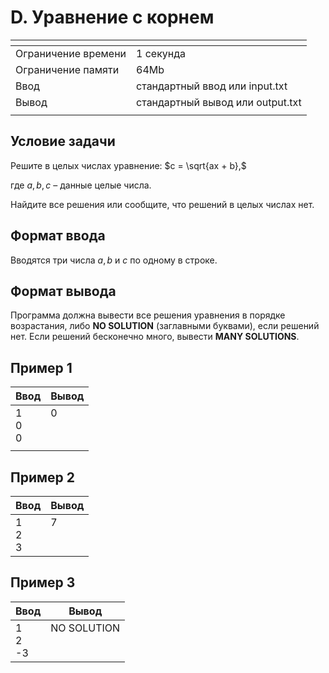 # D. Уравнение с корнем

[]()|[]()
-------------------|---
Ограничение времени|	1 секунда
Ограничение памяти |	64Mb
Ввод               |	стандартный ввод или input.txt
Вывод              |	стандартный вывод или output.txt
[]()|[]()

## Условие задачи

Решите в целых числах уравнение:
$c = \sqrt{ax + b},$

где $a, b, c$ – данные целые числа.

Найдите все решения или сообщите, что решений в целых числах нет.

## Формат ввода
Вводятся три числа $a, b$ и $c$ по одному в строке.

## Формат вывода
Программа должна вывести все решения уравнения в порядке возрастания, либо $\textbf{NO SOLUTION}$ (заглавными буквами), если решений нет. Если решений бесконечно много, вывести $\textbf{MANY SOLUTIONS}$.

## Пример 1
Ввод|Вывод
---|---
1 <br> 0 <br>0|0<br><br><br>
[]()|[]()

## Пример 2
Ввод|Вывод
---|---
1<br>2<br>3|7<br><br><br>
[]()

## Пример 3
Ввод|Вывод
---|---
1<br>2<br>-3|NO SOLUTION<br><br><br>
[]()